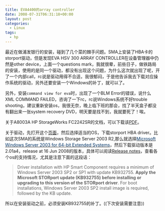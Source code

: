```yaml
---
title: EVA4400的array controller
date: 2008-07-31T06:31:18+00:00
layout: post
categories:
  - Linux
tags:
  - hp
---
```


最近在做浦发银行的安装，碰到了几个菜的棘手问题。SMA上安装了HBA卡的storport驱动，但是发现EVA HSV 300 ARRAY CONTROLLER在设备管理器中仍然是other device，上面一个questions mark，我就很晕，前些日子，做铁路局的安装，使用的是同一个驱动，都没有出现这个问题，为什么这次就出现了呢，开了一个内部call，rc说是驱动用得不合适，我很郁闷，于是他告诉我去下载对应操作系统的驱动，另外还要安装一个Windows的补丁，就可以了。

另外，安装`command view for eva`时，出现了一个BLM Error的错误，说什么XML COMMAND FAILED，咨询了一下rc，rc说Windows系统不好trouble shooting，建议重新安装os，我很无奈，晚上临下班的那会，找了半天盒子都没有翻出来一张system recovery DVD，明天要是找不到，我就要死了！唉。

关于A8003A HP StorageWorks FC2242SR的文档，可以下载该[PDF](http://docs.hp.com/en/9325/sw_a8002a_a8003a_ig.pdf)。

关于驱动，先打开这个[页面](http://h20000.www2.hp.com/bizsupport/TechSupport/DriverDownload.jsp?prodNameId=1143907&lang=en&cc=us&prodTypeId=12169&prodSeriesId=1809835&taskId=135)，然后选择适当的OS，下载storport HBA driver。比如这次SMA的系统是Windows Storage Server 2003 R2,那么就选择[<span style="color: #003366;">Microsoft Windows Server 2003 for 64-bit Extended Systems</span>](http://h20000.www2.hp.com/bizsupport/TechSupport/SoftwareDescription.jsp?lang=en&cc=us&prodTypeId=12169&prodSeriesId=1809835&prodNameId=1143907&swEnvOID=1113&swLang=8&mode=2&taskId=135&swItem=co-61255-1)，然后下载驱动版本是2.01a4，release at 16 Jun 2008的版本，具体可以阅读[Release notes](http://h20000.www2.hp.com/bizsupport/TechSupport/SoftwareDescription.jsp?lang=en&cc=us&prodTypeId=12169&prodSeriesId=1809835&swItem=co-61255-1&prodNameId=1143907&swEnvOID=1113&swLang=8&taskId=135&mode=4&idx=0)，查看各个os的支持情况，尤其是注意下面的这段话：
<!--more-->
> Driver installation with HP Smart Component requires a minimum of Windows Server 2003 SP2 or SP1 with update KB932755. <strong>Apply the Microsoft STORport update (KB932755) before installing or upgrading to this version of the STORport driver</strong>. For boot installations, Windows Server 2003 SP2 install image is required, followed by the KB update.

所以在安装驱动之前，必须安装KB932755的补丁。((下次安装需要注意))
